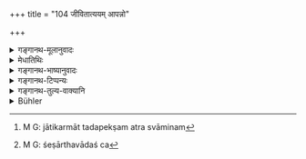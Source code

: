 +++
title = "104 जीवितात्ययम् आपन्नो"

+++

<details><summary>गङ्गानथ-मूलानुवादः</summary>

If a man, threatened with loss of life, eats food from stray sources, he does not become tainted with sin, just as Ākāśa is not defiled by mud.—(104)
</details>

<details><summary>मेधातिथिः</summary>

पूर्वेणासत्प्रतिग्रह उक्तः । अनेन प्रतिग्रहदुष्टम् अन्नम् अभ्यनुज्ञायते । **ततस् तत** इति जातिकर्मानपेक्षम् अन्नस्वामिनम्[^२१०] आह । शेषो ऽर्थवादः[^२११] ॥ १०.१०४ ॥


[^२११]:
     M G: śeṣārthavādaś ca


[^२१०]:
     M G: jātikarmāt tadapekṣam atra svāminam
</details>

<details><summary>गङ्गानथ-भाष्यानुवादः</summary>

The preceding texts have spoken of receiving gifts from improper persons; the present verse permits the partaking of food defiled by the ownership of low men.

‘*From stray sources*’—*i.e*., irrespectively of the caste and actions of the owner of the food.

The rest is all purely declamatory.—(104)
</details>

<details><summary>गङ्गानथ-टिप्पन्यः</summary>

This verse is quoted in *Smṛtitattva* I (p. 353);—in *Aparārka* (p. 935);—in *Parāśaramādhava* (Prāyasahchitta p. 326);—in *Parāśaramādhava* (Ācāra p. 183);—in *Madanapārijāta* (p. 233);—and in
*Yatidharmasaṅgraha* (p. 75).
</details>

<details><summary>गङ्गानथ-तुल्य-वाक्यानि</summary>

**(verses 10.101-108)  
**

See Comparative notes for [Verse 10.101].
</details>

<details><summary>Bühler</summary>

104	He who, when in danger of losing his life, accepts food from any person whatsoever, is no more tainted by sin than the sky by mud.
</details>
